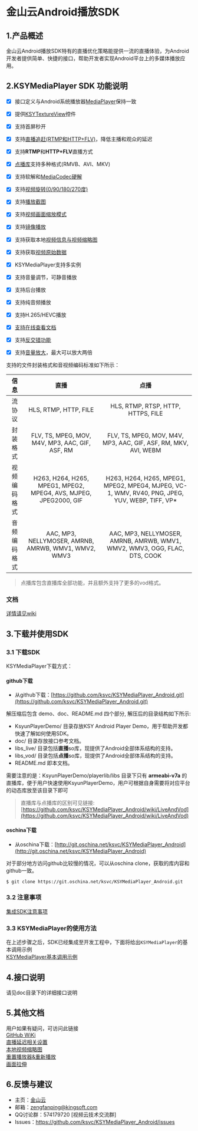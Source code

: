 # 金山云Android播放SDK

## 1.产品概述

金山云Android播放SDK特有的直播优化策略能提供一流的直播体验，为Android开发者提供简单、快捷的接口，帮助开发者实现Android平台上的多媒体播放应用。

## 2.KSYMediaPlayer SDK 功能说明

- [x] 接口定义与Android系统播放器[MediaPlayer](https://developer.android.com/reference/android/media/MediaPlayer.html)保持一致
- [x] 提供[KSYTextureView](https://github.com/ksvc/KSYMediaPlayer_Android/wiki/KSYTextureView)控件
- [x] 支持首屏秒开
- [x] 支持[直播追赶(RTMP和HTTP+FLV)](https://github.com/ksvc/KSYMediaPlayer_Android/wiki/bufferTimeMax)，降低主播和观众的延迟
- [x] 支持**RTMP**和**HTTP+FLV**直播方式
- [x] [点播库](https://github.com/ksvc/KSYMediaPlayer_Android/wiki/LiveAndVod)支持多种格式(RMVB、AVI、MKV)
- [x] 支持软解和[MediaCodec硬解](https://github.com/ksvc/KSYMediaPlayer_Android/wiki/hardwareDecode)
- [x] 支持[视频旋转(0/90/180/270度)](https://github.com/ksvc/KSYMediaPlayer_Android/wiki/rotate)
- [x] 支持[播放截图](https://github.com/ksvc/KSYMediaPlayer_Android/wiki/screenShot)
- [x] 支持[视频画面缩放模式](https://github.com/ksvc/KSYMediaPlayer_Android/wiki/scaleVideo)
- [x] 支持[镜像播放](https://github.com/ksvc/KSYMediaPlayer_Android/wiki/PlayerMirror)
- [x] 支持获取本地[视频信息与视频缩略图](https://github.com/ksvc/KSYMediaPlayer_Android/wiki/androidProbeMediaInfo)
- [x] 支持获取[视频原始数据](https://github.com/ksvc/KSYMediaPlayer_Android/wiki/rawVideoData)
- [x] KSYMediaPlayer支持多实例
- [x] 支持音量调节，可静音播放
- [x] 支持后台播放
- [x] 支持纯音频播放
- [x] 支持H.265/HEVC播放
- [x] [支持在线查看文档](https://ksvc.github.io/KSYMediaPlayer_Android/docs/reference/packages.html)
- [x] 支持[反交错功能](https://github.com/ksvc/KSYMediaPlayer_Android/wiki/VodSurppotDeinterlace)
- [x] 支持[音量放大](https://github.com/ksvc/KSYMediaPlayer_Android/wiki/PlayerVolume)，最大可以放大两倍



支持的文件封装格式和音视频编码标准如下所示：   


|      信息   |          直播         |             点播            |
|:----------:|:---------------------:|:--------------------------:|
|   流协议    | HLS, RTMP, HTTP, FILE |   HLS, RTMP, RTSP, HTTP, HTTPS, FILE |
|   封装格式  | FLV, TS, MPEG, MOV, M4V, MP3, AAC, GIF, ASF, RM | FLV, TS, MPEG, MOV, M4V, MP3, AAC, GIF, ASF, RM, MKV, AVI, WEBM |
| 视频编码格式 | H263, H264, H265, MPEG1, MPEG2, MPEG4, AVS, MJPEG, JPEG2000, GIF | H263, H264, H265, MPEG1, MPEG2, MPEG4, MJPEG, VC-1, WMV, RV40, PNG, JPEG, YUV, WEBP, TIFF, VP* |
| 音频编码格式 | AAC, MP3, NELLYMOSER, AMRNB, AMRWB, WMV1, WMV2, WMV3| AAC, MP3, NELLYMOSER, AMRNB, AMRWB, WMV1, WMV2, WMV3, OGG, FLAC, DTS, COOK |

> 点播库包含直播库全部功能，并且额外支持了更多的vod格式。

### 文档

[详情请见wiki](https://github.com/ksvc/KSYMediaPlayer_Android/wiki)

## 3.下载并使用SDK

### 3.1 下载SDK
KSYMediaPlayer下载方式：

#### github下载
* 从github下载：[https://github.com/ksvc/KSYMediaPlayer_Android.git](https://github.com/ksvc/KSYMediaPlayer_Android.git)

解压缩后包含 demo、doc、README.md 四个部分, 解压后的目录结构如下所示:
* KsyunPlayerDemo/ 目录存放KSY Android Player Demo，用于帮助开发都快速了解如何使用SDK。
* doc/ 目录存放接口参考文档。
* libs_live/ 目录包括**直播**so库，现提供了Android全部体系结构的支持。
* libs_vod/ 目录包括**点播**so库，现提供了Android全部体系结构的支持。
* README.md 即本文档。

需要注意的是：KsyunPlayerDemo/playerlib/libs 目录下只有 **armeabi-v7a** 的直播库，便于用户快速使用KsyunPlayerDemo，用户可根据自身需要将对应平台的动态库放至该目录下即可

> 直播库与点播库的区别可见链接: [https://github.com/ksvc/KSYMediaPlayer_Android/wiki/LiveAndVod](https://github.com/ksvc/KSYMediaPlayer_Android/wiki/LiveAndVod)

#### oschina下载
* 从oschina下载：[http://git.oschina.net/ksvc/KSYMediaPlayer_Android](http://git.oschina.net/ksvc/KSYMediaPlayer_Android)

对于部分地方访问github比较慢的情况，可以从oschina clone，获取的库内容和github一致。

```
$ git clone https://git.oschina.net/ksvc/KSYMediaPlayer_Android.git
```

### 3.2 注意事项
[集成SDK注意事项](https://github.com/ksvc/KSYMediaPlayer_Android/wiki/SDKIntegration)

### 3.3 KSYMediaPlayer的使用方法
在上述步骤之后，SDK已经集成至开发工程中，下面将给出`KSYMediaPlayer`的基本调用示例   
[KSYMediaPlayer基本调用示例](https://github.com/ksvc/KSYMediaPlayer_Android/wiki/KSYMediaPlayerBasicExample)


## 4.接口说明
请见doc目录下的详细接口说明

## 5.其他文档
用户如果有疑问，可访问此链接   
[GitHub WiKi](https://github.com/ksvc/KSYMediaPlayer_Android/wiki)   
[直播延迟相关设置](https://github.com/ksvc/KSYMediaPlayer_Android/wiki/bufferTimeMax)   
[本地视频缩略图](https://github.com/ksvc/KSYMediaPlayer_Android/wiki/androidProbeMediaInfo)   
[重置播放器&重新播放](https://github.com/ksvc/KSYMediaPlayer_Android/wiki/reconnectAndRestart)   
[画面拉伸](https://github.com/ksvc/KSYMediaPlayer_Android/wiki/scaleVideo)

## 6.反馈与建议
- 主页：[金山云](http://www.ksyun.com/)
- 邮箱：<zengfanping@kingsoft.com>
- QQ讨论群：574179720 [视频云技术交流群] 
- Issues：<https://github.com/ksvc/KSYMediaPlayer_Android/issues>
